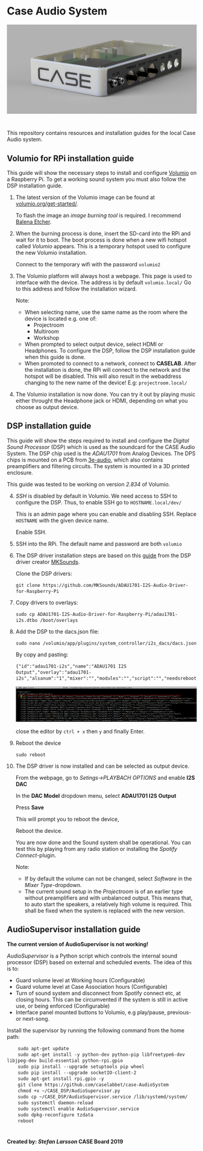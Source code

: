 # Case Audio System

![Case DSP enclosure](./CASE_DSP_box.png)

#
This repository contains resources and installation guides for the local Case Audio system.

## Volumio for RPi installation guide
This guide will  show the necessary steps to install and configure [Volumio](https://volumio.org/get-started/)
on a Raspberry Pi.
To get a working sound system you must also follow the DSP installation guide.

1.
    The latest version of the Volumio image can be found at [volumio.org/get-started/](https://volumio.org/get-started/).
    
    To flash the image an _image burning tool_ is required. I recommend [Balena Etcher](https://www.balena.io/etcher/).

2.
    When the burning process is done, insert the SD-card into the RPi and wait for it to boot. 
    The boot process is done when a new wifi hotspot called *Volumio* appears. This is a temporary hotspot used to configure the new Volumio 
    installation. 
    
    Connect to the temporary wifi with the password ``volumio2``
3.
    The Volumio platform will always host a webpage. This page is used to interface with the device. 
    The address is by default ``volumio.local/``
    Go to this address and follow the installation wizard. 
    
    Note:    
    * When selecting name, use the same name as the room where the device is located e.g. one of:
        * Projectroom
        * Multiroom
        * Workshop
    * When prompted to select output device, select HDMI or Headphones. To configure the DSP, follow the DSP 
    installation guide when this guide is done.
    * When promoted to connect to a network, connect to **CASELAB**. After the installation is done, the RPi will 
    connect to the network and the hotspot will be disabled. This will also result in the webaddress changing to the
    new name of the device! E.g: ``projectroom.local/``

4. The Volumio installation is now done. You can try it out by playing music either throught the Headphone jack or
HDMI, depending on what you choose as output device. 
   
## DSP installation guide
This guide will show the steps required to install and configure the _Digital Sound Processor_ (DSP) which is used as
the soundcard for the CASE Audio System. The DSP chip used is the _ADAU1701_ from Analog Devices. The DPS chips is
mounted on a PCB from [3e-audio](https://www.3e-audio.com/dsp/adau1701-2in4out/), 
which also contains preamplifiers and filtering circuits. The system is mounted in a 3D printed 
enclosure.

This guide was tested to be working on version *2.834* of Volumio.

 
4. *SSH* is disabled by default in Volumio. We need access to SSH to configure the DSP. Thus, to enable SSH go to
    ``HOSTNAME.local/dev/``
    
    This is an admin page where you can enable and disabling SSH. Replace ```HOSTNAME``` with the given device name.
    
    Enable SSH.
    
5. SSH into the RPi. The default name and password are both ``volumio``
6. The DSP driver installation steps are based on this 
    [guide](https://digital-audio-labs.jimdofree.com/english/raspberry-pi/adau1701-i2s-driver/) from the DSP driver creator [MKSounds](https://github.com/MKSounds).

    Clone the DSP drivers:
    ````shell script
    git clone https://github.com/MKSounds/ADAU1701-I2S-Audio-Driver-for-Raspberry-Pi
    ````
7. Copy drivers to overlays:
    ````shell script
    sudo cp ADAU1701-I2S-Audio-Driver-for-Raspberry-Pi/adau1701-i2s.dtbo /boot/overlays
    ````

8. Add the DSP to the dacs.json file:
    ````shell script
    sudo nano /volumio/app/plugins/system_controller/i2s_dacs/dacs.json
    ````
    
    By copy and pasting:
    
    ````shell script
    {"id":"adau1701-i2s","name":"ADAU1701 I2S Output","overlay":"adau1701-i2s","alsanum":"1","mixer":"","modules":"","script":"","needsreboot":"yes"},
    ````

    ![add to dacs.json](./soundcards.png)
    
    close the editor by ``ctrl + x`` then `y` and finally Enter.
    
9. Reboot the device
    ````shell script
    sudo reboot
    ````
10. The DSP driver is now installed and can be selected as output device.

    From the webpage, go to _Setings->PLAYBACH OPTIONS_ and enable **I2S DAC**

    In the **DAC Model** dropdown menu, select **ADAU1701 I2S Output**
    
    Press **Save**
    
    This will prompt you to reboot the device,
    
    Reboot the device.
    
    You are now done and the Sound system shall be operational. You can test this by playing from any
    radio station or installing the _Spotify Connect_-plugin.
    
    Note:
    * If by default the volume can not be changed, select *Software* in the *Mixer Type*-dropdown.
    * The current sound setup in the *Projectroom* is of an earlier type without preamplifiers and with unbalanced output.
    This means that, to auto start the speakers, a relatively high volume is required. This shall be fixed when the 
    system is replaced with the new version.
    
    

## AudioSupervisor installation guide
**The current version of AudioSupervisor is not working!**

*AudioSupervisor* is a Python script which controls the internal sound processor (DSP) based on external and scheduled 
events. The idea of this is to:
* Guard volume level at Working hours (Configurable)
* Guard volume level at Case Association hours (Configurable)
* Turn of sound system and disconnect from Spotify connect etc, at closing hours. This can be
 circumvented if the system is still in active use, or being enforced (Configurable)
* Interface panel mounted buttons to Volumio, e.g play/pause, previous- or next-song.

Install the supervisor by running the following command from the home path:
````shell script
    sudo apt-get update
    sudo apt-get install -y python-dev python-pip libfreetype6-dev libjpeg-dev build-essential python-rpi.gpio
    sudo pip install --upgrade setuptools pip wheel
    sudo pip install --upgrade socketIO-client-2
    sudo apt-get install rpi.gpio -y
    git clone https://github.com/caselabbet/case-AudioSystem
    chmod +x ~/CASE_DSP/AudioSupervisor.py
    sudo cp ~/CASE_DSP/AudioSupervisor.service /lib/systemd/system/
    sudo systemctl daemon-reload
    sudo systemctl enable AudioSupervisor.service
    sudo dpkg-reconfigure tzdata
    reboot
````


#
#### Created by: _Stefan Larsson_ CASE Board 2019